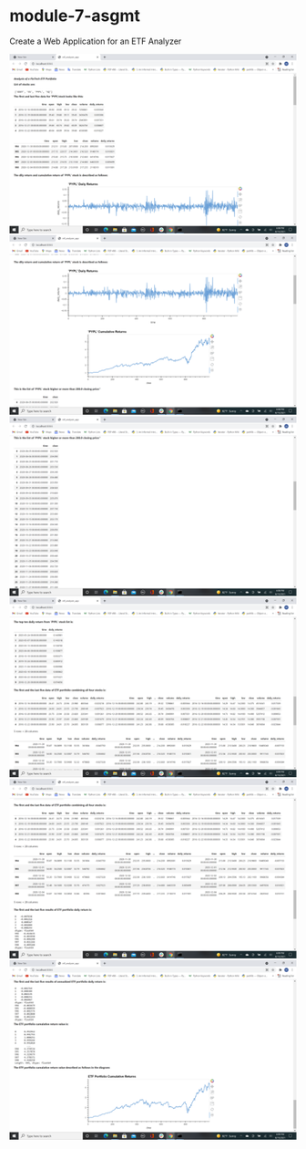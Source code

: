 # module-7-asgmt
Create a Web Application for an ETF Analyzer

![](https://github.com/melaku721/module-7-asgmt/blob/main/images/Screenshot%20(172).png)
![](https://github.com/melaku721/module-7-asgmt/blob/main/images/Screenshot%20(173).png)
![](https://github.com/melaku721/module-7-asgmt/blob/main/images/Screenshot%20(174).png)
![](https://github.com/melaku721/module-7-asgmt/blob/main/images/Screenshot%20(175).png)
![](https://github.com/melaku721/module-7-asgmt/blob/main/images/Screenshot%20(176).png)
![](https://github.com/melaku721/module-7-asgmt/blob/main/images/Screenshot%20(177).png)





